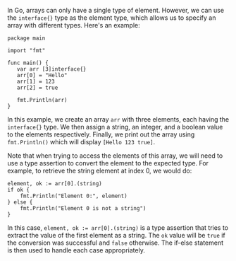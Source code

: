 In Go, arrays can only have a single type of element. However, we can use the `interface{}` type as the element type, which allows us to specify an array with different types. Here's an example:

```
package main

import "fmt"

func main() {
   var arr [3]interface{}
   arr[0] = "Hello"
   arr[1] = 123
   arr[2] = true
   
   fmt.Println(arr)
}
```

In this example, we create an array `arr` with three elements, each having the `interface{}` type. We then assign a string, an integer, and a boolean value to the elements respectively. Finally, we print out the array using `fmt.Println()` which will display `[Hello 123 true]`.

Note that when trying to access the elements of this array, we will need to use a type assertion to convert the element to the expected type. For example, to retrieve the string element at index 0, we would do:

``` 
element, ok := arr[0].(string)
if ok {
    fmt.Println("Element 0:", element)
} else {
    fmt.Println("Element 0 is not a string")
}
```

In this case, `element, ok := arr[0].(string)` is a type assertion that tries to extract the value of the first element as a string. The `ok` value will be `true` if the conversion was successful and `false` otherwise. The if-else statement is then used to handle each case appropriately.